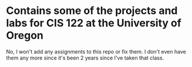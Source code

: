 # Contains some of the projects and labs for CIS 122 at the University of Oregon
No, I won't add any assignments to this repo or fix them. I don't even have them any more since it's been 2 years since I've taken that class. 
